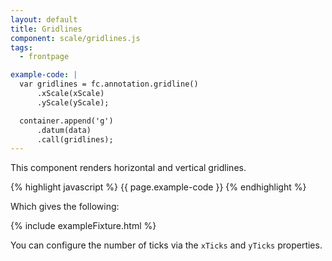 ```yaml
---
layout: default
title: Gridlines
component: scale/gridlines.js
tags:
  - frontpage

example-code: |
  var gridlines = fc.annotation.gridline()
      .xScale(xScale)
      .yScale(yScale);

  container.append('g')
      .datum(data)
      .call(gridlines);
---
```


This component renders horizontal and vertical gridlines.

{% highlight javascript %}
{{ page.example-code }}
{% endhighlight %}

Which gives the following:

{% include exampleFixture.html %}

You can configure the number of ticks via the `xTicks` and `yTicks` properties.



